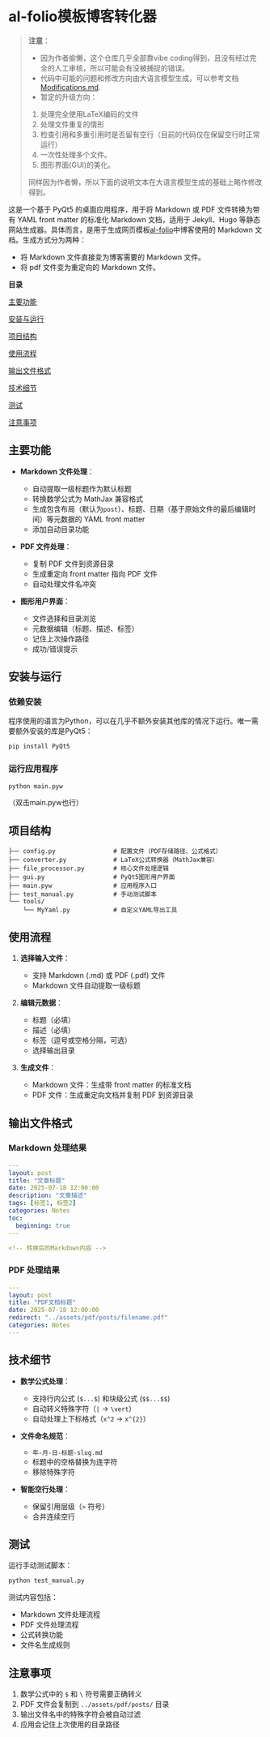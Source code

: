 # al-folio模板博客转化器

> **注意**：
>
> - 因为作者偷懒，这个仓库几乎全部靠vibe coding得到，且没有经过完全的人工审核，所以可能会有没被捕捉的错误。
> - 代码中可能的问题和修改方向由大语言模型生成，可以参考文档[Modifications.md](Modifications.md).
> - 暂定的升级方向：
>
> 1. 处理完全使用LaTeX编码的文件
> 2. 处理文件重复的情形
> 3. 检查引用和多重引用时是否留有空行（目前的代码仅在保留空行时正常运行）
> 4. 一次性处理多个文件。
> 5. 图形界面(GUI)的美化。
>
> 同样因为作者懒，所以下面的说明文本在大语言模型生成的基础上略作修改得到。

这是一个基于 PyQt5 的桌面应用程序，用于将 Markdown 或 PDF 文件转换为带有 YAML front matter 的标准化 Markdown 文档，适用于 Jekyll、Hugo 等静态网站生成器。具体而言，是用于生成网页模板[al-folio](https://github.com/alshedivat/al-folio)中博客使用的 Markdown 文档。生成方式分为两种：

- 将 Markdown 文件直接变为博客需要的 Markdown 文件。
- 将 pdf 文件变为重定向的 Markdown 文件。

**目录**

[主要功能](##主要功能)

[安装与运行](##安装与运行)

[项目结构](##项目结构)

[使用流程](##使用流程)

[输出文件格式](##输出文件格式)

[技术细节](##技术细节)

[测试](##测试)

[注意事项](##注意事项)

## 主要功能

- **Markdown 文件处理**：
  - 自动提取一级标题作为默认标题
  - 转换数学公式为 MathJax 兼容格式
  - 生成包含布局（默认为`post`）、标题、日期（基于原始文件的最后编辑时间）等元数据的 YAML front matter
  - 添加自动目录功能

- **PDF 文件处理**：
  - 复制 PDF 文件到资源目录
  - 生成重定向 front matter 指向 PDF 文件
  - 自动处理文件名冲突

- **图形用户界面**：
  - 文件选择和目录浏览
  - 元数据编辑（标题、描述、标签）
  - 记住上次操作路径
  - 成功/错误提示

## 安装与运行

### 依赖安装

程序使用的语言为Python，可以在几乎不额外安装其他库的情况下运行。唯一需要额外安装的库是PyQt5：

```bash
pip install PyQt5
```

### 运行应用程序

```bash
python main.pyw
```

（双击main.pyw也行）

## 项目结构

```text
├── config.py                # 配置文件（PDF存储路径、公式格式）
├── converter.py             # LaTeX公式转换器（MathJax兼容）
├── file_processor.py        # 核心文件处理逻辑
├── gui.py                   # PyQt5图形用户界面
├── main.pyw                 # 应用程序入口
├── test_manual.py           # 手动测试脚本
└── tools/
    └── MyYaml.py            # 自定义YAML导出工具
```

## 使用流程

1. **选择输入文件**：
   - 支持 Markdown (.md) 或 PDF (.pdf) 文件
   - Markdown 文件自动提取一级标题

2. **编辑元数据**：
   - 标题（必填）
   - 描述（必填）
   - 标签（逗号或空格分隔，可选）
   - 选择输出目录

3. **生成文件**：
   - Markdown 文件：生成带 front matter 的标准文档
   - PDF 文件：生成重定向文档并复制 PDF 到资源目录

## 输出文件格式

### Markdown 处理结果

```yaml
---
layout: post
title: "文章标题"
date: 2025-07-18 12:00:00
description: "文章描述"
tags: [标签1, 标签2]
categories: Notes
toc:
  beginning: true
---

<!-- 转换后的Markdown内容 -->
```

### PDF 处理结果

```yaml
---
layout: post
title: "PDF文档标题"
date: 2025-07-18 12:00:00
redirect: "../assets/pdf/posts/filename.pdf"
categories: Notes
---
```

## 技术细节

- **数学公式处理**：
  - 支持行内公式 (`$...$`) 和块级公式 (`$$...$$`)
  - 自动转义特殊字符（`|` → `\vert`）
  - 自动处理上下标格式（`x^2` → `x^{2}`）

- **文件命名规范**：
  - `年-月-日-标题-slug.md`
  - 标题中的空格替换为连字符
  - 移除特殊字符

- **智能空行处理**：
  - 保留引用层级（`>` 符号）
  - 合并连续空行

## 测试

运行手动测试脚本：

```bash
python test_manual.py
```

测试内容包括：

- Markdown 文件处理流程
- PDF 文件处理流程
- 公式转换功能
- 文件名生成规则

## 注意事项

1. 数学公式中的 `$` 和 `\` 符号需要正确转义
2. PDF 文件会复制到 `../assets/pdf/posts/` 目录
3. 输出文件名中的特殊字符会被自动过滤
4. 应用会记住上次使用的目录路径
